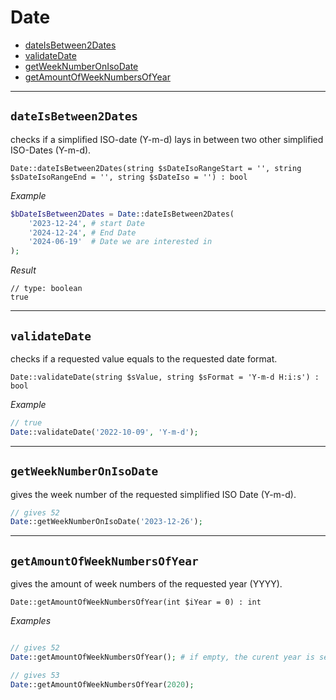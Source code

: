 
# Date

- [dateIsBetween2Dates](#dateIsBetween2Dates)
- [validateDate](#validateDate)
- [getWeekNumberOnIsoDate](#getWeekNumberOnIsoDate)
- [getAmountOfWeekNumbersOfYear](#getAmountOfWeekNumbersOfYear)

---

<a id="dateIsBetween2Dates"></a>
## `dateIsBetween2Dates`

checks if a simplified ISO-date (Y-m-d) lays in between two other simplified ISO-Dates (Y-m-d).

~~~
Date::dateIsBetween2Dates(string $sDateIsoRangeStart = '', string $sDateIsoRangeEnd = '', string $sDateIso = '') : bool
~~~

_Example_  
~~~php
$bDateIsBetween2Dates = Date::dateIsBetween2Dates(
    '2023-12-24', # start Date
    '2024-12-24', # End Date
    '2024-06-19'  # Date we are interested in
);
~~~

_Result_  
~~~
// type: boolean
true
~~~

---

<a id="validateDate"></a>
## `validateDate`

checks if a requested value equals to the requested date format.

~~~
Date::validateDate(string $sValue, string $sFormat = 'Y-m-d H:i:s') : bool
~~~

_Example_  
~~~php
// true
Date::validateDate('2022-10-09', 'Y-m-d');
~~~

---

<a id="getWeekNumberOnIsoDate"></a>
## `getWeekNumberOnIsoDate`

gives the week number of the requested simplified ISO Date (Y-m-d).

~~~php
// gives 52
Date::getWeekNumberOnIsoDate('2023-12-26');
~~~

---

<a id="getAmountOfWeekNumbersOfYear"></a>
## `getAmountOfWeekNumbersOfYear`

gives the amount of week numbers of the requested year (YYYY).

~~~
Date::getAmountOfWeekNumbersOfYear(int $iYear = 0) : int
~~~

_Examples_  
~~~php

// gives 52
Date::getAmountOfWeekNumbersOfYear(); # if empty, the curent year is set

// gives 53
Date::getAmountOfWeekNumbersOfYear(2020);
~~~
